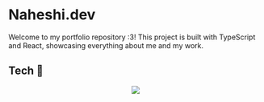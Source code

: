 # Naheshi.dev

Welcome to my portfolio repository :3! This project is built with TypeScript and React, showcasing everything about me and my work.

## Tech 🔮
<p align="center">
  <img src="https://skillicons.dev/icons?i=js,nodejs,react,nextjs,py,java" />
</p>

